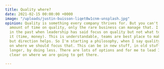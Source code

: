 ```yaml
---
title: Quality where?
date: 2021-02-15 00:00:00 +0000
image: "/uploads/justin-buisson-liqet0w1cnm-unsplash.jpg"
opinion: Quality is something every company thrives for. But you can't spend an infinite
  amount of time on quality, only the rare business can manage that. I've been frustrated
  in the past when leadership has said focus on quality but not what to give up for
  it (time, money). This is understandable, teams are best place to make this call,
  but direction helps. So I'm starting a philosophy, when I say quality I'll be explicit
  on where we should focus that. This can be in new stuff, in old stuff, by taking
  longer, by doing less. There are lots of options and for me to lead I have to be
  clear on where we are going to get there.

---
```

